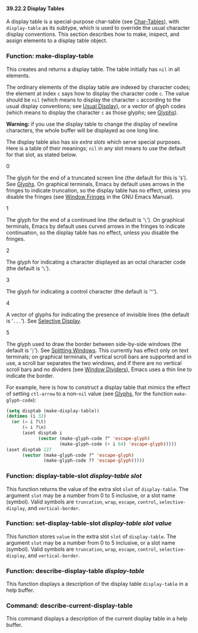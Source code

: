 

#### 39.22.2 Display Tables

A display table is a special-purpose char-table (see [Char-Tables](Char_002dTables.html)), with `display-table` as its subtype, which is used to override the usual character display conventions. This section describes how to make, inspect, and assign elements to a display table object.

### Function: **make-display-table**

This creates and returns a display table. The table initially has `nil` in all elements.

The ordinary elements of the display table are indexed by character codes; the element at index `c` says how to display the character code `c`. The value should be `nil` (which means to display the character `c` according to the usual display conventions; see [Usual Display](Usual-Display.html)), or a vector of glyph codes (which means to display the character `c` as those glyphs; see [Glyphs](Glyphs.html)).

**Warning:** if you use the display table to change the display of newline characters, the whole buffer will be displayed as one long line.

The display table also has six *extra slots* which serve special purposes. Here is a table of their meanings; `nil` in any slot means to use the default for that slot, as stated below.

0

The glyph for the end of a truncated screen line (the default for this is ‘`$`’). See [Glyphs](Glyphs.html). On graphical terminals, Emacs by default uses arrows in the fringes to indicate truncation, so the display table has no effect, unless you disable the fringes (see [Window Fringes](https://www.gnu.org/software/emacs/manual/html_node/emacs/Fringes.html#Fringes) in the GNU Emacs Manual).

1

The glyph for the end of a continued line (the default is ‘`\`’). On graphical terminals, Emacs by default uses curved arrows in the fringes to indicate continuation, so the display table has no effect, unless you disable the fringes.

2

The glyph for indicating a character displayed as an octal character code (the default is ‘`\`’).

3

The glyph for indicating a control character (the default is ‘`^`’).

4

A vector of glyphs for indicating the presence of invisible lines (the default is ‘`...`’). See [Selective Display](Selective-Display.html).

5

The glyph used to draw the border between side-by-side windows (the default is ‘`|`’). See [Splitting Windows](Splitting-Windows.html). This currently has effect only on text terminals; on graphical terminals, if vertical scroll bars are supported and in use, a scroll bar separates the two windows, and if there are no vertical scroll bars and no dividers (see [Window Dividers](Window-Dividers.html)), Emacs uses a thin line to indicate the border.

For example, here is how to construct a display table that mimics the effect of setting `ctl-arrow` to a non-`nil` value (see [Glyphs](Glyphs.html), for the function `make-glyph-code`):

```lisp
(setq disptab (make-display-table))
(dotimes (i 32)
  (or (= i ?\t)
      (= i ?\n)
      (aset disptab i
            (vector (make-glyph-code ?^ 'escape-glyph)
                    (make-glyph-code (+ i 64) 'escape-glyph)))))
(aset disptab 127
      (vector (make-glyph-code ?^ 'escape-glyph)
              (make-glyph-code ?? 'escape-glyph)))))
```

### Function: **display-table-slot** *display-table slot*

This function returns the value of the extra slot `slot` of `display-table`. The argument `slot` may be a number from 0 to 5 inclusive, or a slot name (symbol). Valid symbols are `truncation`, `wrap`, `escape`, `control`, `selective-display`, and `vertical-border`.

### Function: **set-display-table-slot** *display-table slot value*

This function stores `value` in the extra slot `slot` of `display-table`. The argument `slot` may be a number from 0 to 5 inclusive, or a slot name (symbol). Valid symbols are `truncation`, `wrap`, `escape`, `control`, `selective-display`, and `vertical-border`.

### Function: **describe-display-table** *display-table*

This function displays a description of the display table `display-table` in a help buffer.

### Command: **describe-current-display-table**

This command displays a description of the current display table in a help buffer.

